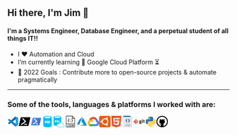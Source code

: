 ## Hi there, I'm Jim :wave:


#### I'm a Systems Engineer, Database Engineer, and a perpetual student of all things IT!!

- I :heart: Automation and Cloud
- I’m currently learning :seedling: Google Cloud Platform :hourglass_flowing_sand:
- :dart: 2022 Goals : Contribute more to open-source projects & automate pragmatically

---

###  Some of the tools, languages & platforms I worked with are: 

<img align="left" alt="Visual Studio Code" width="26px" src=".\icons\vscode.svg" />
<img align="left" alt="PowerShell-Core" width="26px" src=".\icons\powershell-core.svg" />
<img align="left" alt="PowerShell" width="26px" src=".\icons\powershell-blue.svg" />
<img align="left" alt="SQL" width="26px" src=".\icons\sql-database-generic.svg" />
<img align="left" alt="SQL" width="26px" src=".\icons\sql-azure.svg" />
<img align="left" alt="json" width="26px" src=".\icons\json.svg" />
<img align="left" alt="Azure" width="26px" src=".\icons\azure.svg" />
<img align="left" alt="Google Cloud Platform" width="26px" src=".\icons\google-cloud.svg" />
<img align="left" alt="Ubuntu" width="26px" src=".\icons\ubuntu.svg" />
<img align="left" alt="HTML5" width="26px" src=".\icons\html5.svg" />
<img align="left" alt="CSS" width="26px" src=".\icons\css.svg" />
<img align="left" alt="Git" width="26px" src=".\icons\git.svg" />
<img align="left" alt="Python" width="26px" src=".\icons\python.svg" />
<img align="left" alt="GitHub" width="26px" src=".\icons\github.svg" />
